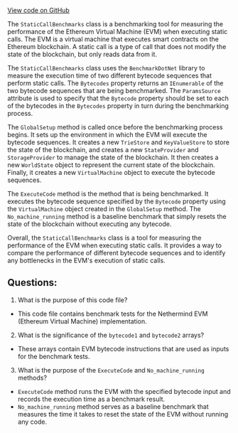 [View code on GitHub](https://github.com/NethermindEth/nethermind/src/Nethermind/Nethermind.Evm.Benchmark/StaticCallBenchmarks.cs)

The `StaticCallBenchmarks` class is a benchmarking tool for measuring the performance of the Ethereum Virtual Machine (EVM) when executing static calls. The EVM is a virtual machine that executes smart contracts on the Ethereum blockchain. A static call is a type of call that does not modify the state of the blockchain, but only reads data from it. 

The `StaticCallBenchmarks` class uses the `BenchmarkDotNet` library to measure the execution time of two different bytecode sequences that perform static calls. The `Bytecodes` property returns an `IEnumerable` of the two bytecode sequences that are being benchmarked. The `ParamsSource` attribute is used to specify that the `Bytecode` property should be set to each of the bytecodes in the `Bytecodes` property in turn during the benchmarking process.

The `GlobalSetup` method is called once before the benchmarking process begins. It sets up the environment in which the EVM will execute the bytecode sequences. It creates a new `TrieStore` and `KeyValueStore` to store the state of the blockchain, and creates a new `StateProvider` and `StorageProvider` to manage the state of the blockchain. It then creates a new `WorldState` object to represent the current state of the blockchain. Finally, it creates a new `VirtualMachine` object to execute the bytecode sequences.

The `ExecuteCode` method is the method that is being benchmarked. It executes the bytecode sequence specified by the `Bytecode` property using the `VirtualMachine` object created in the `GlobalSetup` method. The `No_machine_running` method is a baseline benchmark that simply resets the state of the blockchain without executing any bytecode.

Overall, the `StaticCallBenchmarks` class is a tool for measuring the performance of the EVM when executing static calls. It provides a way to compare the performance of different bytecode sequences and to identify any bottlenecks in the EVM's execution of static calls.
## Questions: 
 1. What is the purpose of this code file?
- This code file contains benchmark tests for the Nethermind EVM (Ethereum Virtual Machine) implementation.

2. What is the significance of the `bytecode1` and `bytecode2` arrays?
- These arrays contain EVM bytecode instructions that are used as inputs for the benchmark tests.

3. What is the purpose of the `ExecuteCode` and `No_machine_running` methods?
- `ExecuteCode` method runs the EVM with the specified bytecode input and records the execution time as a benchmark result.
- `No_machine_running` method serves as a baseline benchmark that measures the time it takes to reset the state of the EVM without running any code.